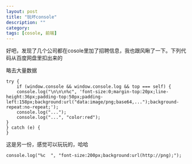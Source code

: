 ```yaml
---
layout: post
title: "玩坏console"
description: ""
category: 
tags: [cosole, 前端]
---
```



好吧，发现了几个公司都在cosole里加了招聘信息，我也跟风瞅了一下。下列代码从百度网盘里扣出来的

略去大量数据

    try {
        if (window.console && window.console.log && top === self) {
        console.log("\n\n\n%c", 'font-size:0;margin-top:20px;line-height:36px;padding-top:50px;padding-left:158px;background:url("data:image/png;base64,...");background-repeat:no-repeat;');
        console.log("...");
        console.log("...", "color:red");
    }
    } catch (e) {
    }

这是另一份，感觉可以玩玩的，哈哈

    console.log("%c  ", "font-size:200px;background:url(http://png);");
